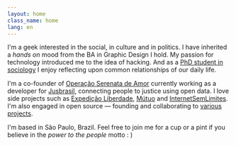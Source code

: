 ```yaml
---
layout: home
class_name: home
lang: en
---
```


I'm a geek interested in the social, in culture and in politics. I have inherited a _hands on_ mood from the BA in Graphic Design I hold. My passion for technology introduced me to the idea of hacking. And as a [PhD student in sociology](https://www.essex.ac.uk/sociology/staff/profile.aspx?ID=3456) I enjoy reflecting upon common relationships of our daily life.

I'm a co-founder of [Operação Serenata de Amor](https://serenata.ai) currently working as a developer for [Jusbrasil](https://www.jusbrasil.com.br), connecting people to justice using open data. I love side projects such as [Expedição Liberdade](http://www.expedicaoliberdade.com.br), [Mútuo](https://vimeo.com/72760145) and [InternetSemLimites](https://github.com/InternetSemLimites). I'm also engaged in open source — founding and collaborating to [various projects](https://github.com/cuducos/).

I'm based in <span itemprop="workLocation">São Paulo, Brazil</span>. Feel free to join me for a cup or a pint if you believe in the _power to the people_ motto : )
